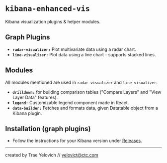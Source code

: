 # `kibana-enhanced-vis`

Kibana visualization plugins & helper modules.

## Graph Plugins

- **`radar-visualizer:`** Plot multivariate data using a radar chart.
- **`line-visualizer:`** Plot data using a line chart - supports stacked lines.

## Modules

All modules mentioned are used in `radar-visualizer` and `line-visualizer`:

- **`drilldown:`** for building comparison tables ("Compare Layers" and "View Layer Data" features).
- **`legend:`** Customizable legend component made in React.
- **`data-builder:`** Fetches and formats data, given Datatable object from a Kibana plugin.

## Installation (graph plugins)

- Follow the instructions for your Kibana version under [Releases](https://github.com/ctc-oss/kibana-vis/releases).

---

created by Trae Yelovich // <yelovict@ctc.com>
